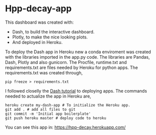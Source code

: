 # Hpp-decay-app

This dashboard was created with: 
  * Dash, to build the interactive dashboard.
  * Plotly, to make the nice looking plots.
  * And deployed in Heroku.
 
To deploy the Dash app in Heroku new a conda enviroment was created with the libraries imported in the app.py code. The libraries are Pandas, Dash, Plotly and also gunicorn.
The Procfile, runtime.txt and requirements.txt are files needed by Heroku for python apps. The requirements.txt was created through,

```
pip freeze > requirements.txt
```

I followed closelly the [Dash tutorial](https://dash.plotly.com/deployment) to deploying apps. The commands needed to actualize the app in Heroku are,

```
heroku create my-dash-app # To initialize the Heroku app.
git add . # add all files to git
git commit -m 'Initial app boilerplate'
git push heroku master # deploy code to heroku
```

You can see this app in: https://hpp-decay.herokuapp.com/

